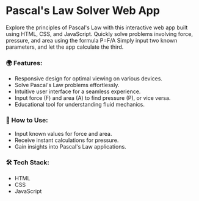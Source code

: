 # Pascal's Law Solver Web App

Explore the principles of Pascal's Law with this interactive web app built using HTML, CSS, and JavaScript. Quickly solve problems involving force, pressure, and area using the formula 
P=F/A Simply input two known parameters, and let the app calculate the third.

<h3>🌍 Features:</h3>
<ul>
  <li>Responsive design for optimal viewing on various devices.</li>
  <li>Solve Pascal's Law problems effortlessly.</li>
  <li>Intuitive user interface for a seamless experience.</li>
  <li>Input force (F) and area (A) to find pressure (P), or vice versa.</li>
  <li>Educational tool for understanding fluid mechanics.</li>
</ul>

<h3>🚀 How to Use:</h3>
<ul>
  <li>Input known values for force and area.</li>
  <li>Receive instant calculations for pressure.</li>
  <li>Gain insights into Pascal's Law applications.</li>
</ul>

<h3>🛠️ Tech Stack:</h3>

<ul>
  <li>HTML</li>
  <li>CSS</li>
  <li>JavaScript</li>
</ul>




